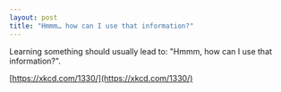 ```yaml
---
layout: post
title: "Hmmm… how can I use that information?"
---
```

Learning something should usually lead to: "Hmmm, how can I use that information?".

[https://xkcd.com/1330/](https://xkcd.com/1330/)

